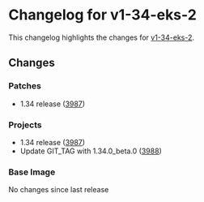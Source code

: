 # Changelog for v1-34-eks-2

This changelog highlights the changes for [v1-34-eks-2](https://github.com/aws/eks-distro/tree/v1-34-eks-2).

## Changes

### Patches
* 1.34 release ([3987](https://github.com/aws/eks-distro/pull/3987))

### Projects
* 1.34 release ([3987](https://github.com/aws/eks-distro/pull/3987))
* Update GIT_TAG with 1.34.0_beta.0 ([3988](https://github.com/aws/eks-distro/pull/3988))

### Base Image
No changes since last release


